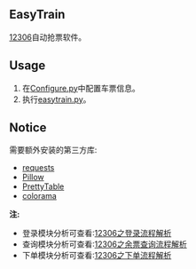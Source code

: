 EasyTrain
-----------------
[12306](www.12306.cn)自动抢票软件。

Usage
---------------------------------
1. 在[Configure.py](https://github.com/Why8n/EasyTrain/blob/master/Configure.py)中配置车票信息。
2. 执行[easytrain.py](https://github.com/Why8n/EasyTrain/blob/master/easytrain.py)。

Notice
-------------
需要额外安装的第三方库:
* [requests](https://github.com/requests/requests)
* [Pillow](https://github.com/python-pillow/Pillow)
* [PrettyTable](https://github.com/lmaurits/prettytable)
* [colorama](https://github.com/tartley/colorama)

**注:**
* 登录模块分析可查看:[12306之登录流程解析](https://www.jianshu.com/p/ca93eba60609)
* 查询模块分析可查看:[12306之余票查询流程解析](https://www.jianshu.com/p/89f6170991c8)
* 下单模块分析可查看:[12306之下单流程解析](https://www.jianshu.com/p/6b1f94e32713)
